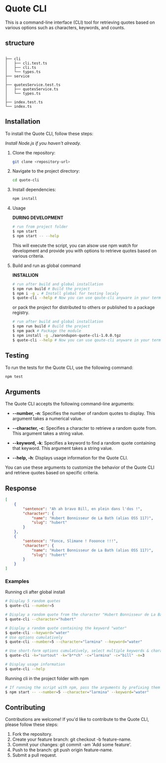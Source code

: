 # Quote CLI

This is a command-line interface (CLI) tool for retrieving quotes based on various options such as characters, keywords, and counts.

## structure

```

├── cli
│   ├── cli.test.ts
│   ├── cli.ts
│   └── types.ts
├── service
│   
├── quotesService.test.ts
│   ├── quotesService.ts
│   └── types.ts
│ 
├── index.test.ts
└── index.ts
```

## Installation

To install the Quote CLI, follow these steps:

<i>Install Node.js if you haven't already.</i>

1. Clone the repository:

   ```bash
   git clone <repository-url>
    ```

2. Navigate to the project directory:
    ```bash
    cd quote-cli
    ```

3. Install dependencies:
    ```bash
    npm install
    ```

4. Usage

    <b>DURING DEVELOPMENT</b>

    ```bash
    # run from project folder
    $ npm start
    $ npm start -- --help
    ```
    This will execute the script, you can alsow use npm watch for development and provide you with options to retrieve quotes based on various criteria.

5. Build and run as global command
    
    <b>INSTALLION</b>
    
    ```bash
    # run after build and global installation
    $ npm run build # Build the project
    $ npm i -g . # Install global for testing localy
    $ quote-cli --help # Now you can use qoute-cli anyware in your terminal 🍻
    ```
    or pack the project for distributed to others or published to a package registry.

    ```bash
    # run after build and global installation
    $ npm run build # Build the project
    $ npm pack # Package the module
    $ npm install -g ./aarondupon-quote-cli-1.0.0.tgz
    $ quote-cli --help # Now you can use qoute-cli anyware in your terminal 🍻
    ```


## Testing
To run the tests for the Quote CLI, use the following command:
```bash
npm test
```

## Arguments

The Quote CLI accepts the following command-line arguments:

- **--number, -n**: Specifies the number of random quotes to display. This argument takes a numerical value.
- **--character, -c**: Specifies a character to retrieve a random quote from. This argument takes a string value.
- **--keyword, -k**: Specifies a keyword to find a random quote containing that keyword. This argument takes a string value.

- **--help, -h**: Displays usage information for the Quote CLI.

You can use these arguments to customize the behavior of the Quote CLI and retrieve quotes based on specific criteria.


## Response
```json
[
    {
        "sentence": "Ah ah bravo Bill, en plein dans l'dos !",
        "character": {
            "name": "Hubert Bonnisseur de La Bath (alias OSS 117)",
            "slug": "hubert"
        }
    },
    {
        "sentence": "Fonce, Slimane ! Fooonce !!!",
        "character": {
            "name": "Hubert Bonnisseur de La Bath (alias OSS 117)",
            "slug": "hubert"
        }
    }
]
```

### Examples

Running cli after global install
```bash
# Display 5 random quotes
$ quote-cli --number=5

# Display a random quote from the character "Hubert Bonnisseur de La Bath"
$ quote-cli --character="hubert"

# Display a random quote containing the keyword "water"
$ quote-cli --keyword="water"
# Use options cumulatively
$ quote-cli --number=5 --character="larmina" --keyword="water"

# Use short-form options cumulatively, select multiple keywords & characters
$ quote-cli -k="surtout" -k="b**ch" -c="larmina" -c="bill" -n=3 

# Display usage information
$ quote-cli --help
```

Running cli in the project folder with npm
```bash
# If running the script with npm, pass the arguments by prefixing them with --
$ npm start -- --number=5 --character="larmina" --keyword="water"
```

## Contributing
Contributions are welcome! If you'd like to contribute to the Quote CLI, please follow these steps:

1. Fork the repository.
2. Create your feature branch: git checkout -b feature-name.
3. Commit your changes: git commit -am 'Add some feature'.
4. Push to the branch: git push origin feature-name.
5. Submit a pull request.
